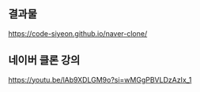 ## 결과물 <br>
https://code-siyeon.github.io/naver-clone/
## 네이버 클론 강의 <br> 
https://youtu.be/lAb9XDLGM9o?si=wMGgPBVLDzAzIx_1

